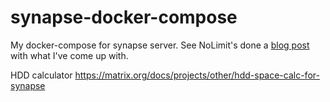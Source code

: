 # synapse-docker-compose

My docker-compose for synapse server. See NoLimit's done a [blog post](https://nolim1t.co/2021/10/12/enter-the-matrix.html) with what I've come up with.

HDD calculator
https://matrix.org/docs/projects/other/hdd-space-calc-for-synapse
